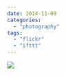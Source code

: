 ```yaml
---
date: 2014-11-09
categories: 
  - "photography"
tags: 
  - "flickr"
  - "ifttt"
---
```


![](https://farm4.staticflickr.com/3951/15720204866_262e744a4a_b.jpg)
